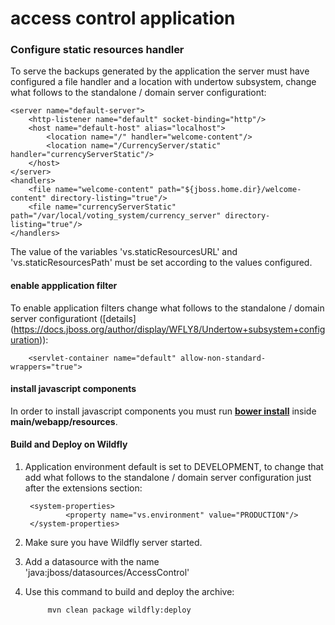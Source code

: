 # access control application

### Configure static resources handler
To serve the backups generated by the application the server must have configured a file handler and a location with undertow subsystem, 
change what follows to the standalone / domain  server configurationt:

    <server name="default-server">
        <http-listener name="default" socket-binding="http"/>
        <host name="default-host" alias="localhost">
            <location name="/" handler="welcome-content"/>
            <location name="/CurrencyServer/static" handler="currencyServerStatic"/>
        </host>
    </server>
    <handlers>
        <file name="welcome-content" path="${jboss.home.dir}/welcome-content" directory-listing="true"/>
        <file name="currencyServerStatic" path="/var/local/voting_system/currency_server" directory-listing="true"/>
    </handlers>

The value of the variables 'vs.staticResourcesURL' and 'vs.staticResourcesPath' must be set according to the values configured.

#### enable appplication filter
To enable application filters change what follows to the standalone / domain  server configurationt 
([details] (https://docs.jboss.org/author/display/WFLY8/Undertow+subsystem+configuration)):
    
        <servlet-container name="default" allow-non-standard-wrappers="true">

#### install javascript components
In order to install javascript components you must run [**bower install**](http://bower.io/) inside **main/webapp/resources**.

#### Build and Deploy on Wildfly
1. Application environment default is set to DEVELOPMENT, to change that add what follows to the standalone / domain 
server configuration just after the extensions section:

        <system-properties>
                <property name="vs.environment" value="PRODUCTION"/>
        </system-properties>

2. Make sure you have  Wildfly server started.
3. Add a datasource with the name 'java:jboss/datasources/AccessControl'
4. Use this command to build and deploy the archive:

            mvn clean package wildfly:deploy